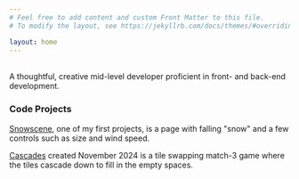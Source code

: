 ```yaml
---
# Feel free to add content and custom Front Matter to this file.
# To modify the layout, see https://jekyllrb.com/docs/themes/#overriding-theme-defaults

layout: home
---
```


<br>
A thoughtful, creative mid-level developer proficient in front- and back-end development. 

<br>


<h3 class="post-list-heading">Code Projects</h3>

[Snowscene](https://ck4adventure.github.io/snowscene/), one of my first projects, is a page with falling "snow" and a few controls such as size and wind speed.

[Cascades](https://staging.dg4eq98l6f66l.amplifyapp.com/) created November 2024 is a tile swapping match-3 game where the tiles cascade down to fill in the empty spaces.